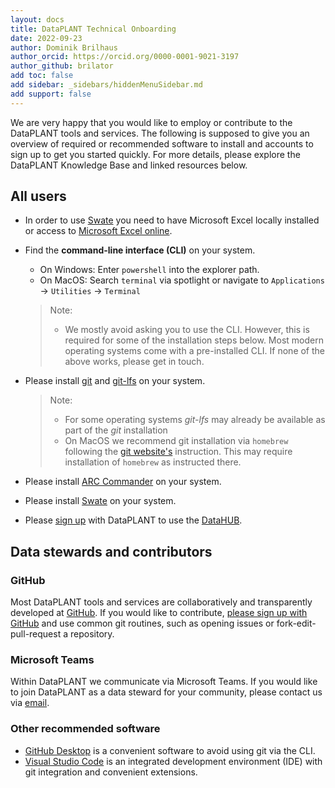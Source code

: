 ```yaml
---
layout: docs
title: DataPLANT Technical Onboarding
date: 2022-09-23
author: Dominik Brilhaus
author_orcid: https://orcid.org/0000-0001-9021-3197
author_github: brilator
add toc: false
add sidebar: _sidebars/hiddenMenuSidebar.md
add support: false
---
```


We are very happy that you would like to employ or contribute to the DataPLANT tools and services.
The following is supposed to give you an overview of required or recommended software to install and accounts to sign up to get you started quickly. For more details, please explore the DataPLANT Knowledge Base and linked resources below.

## All users

- In order to use [Swate][kb-Swate] you need to have Microsoft Excel locally installed or access to [Microsoft Excel online][ext-excel-online].

- Find the **command-line interface (CLI)** on your system.
  - On Windows: Enter `powershell` into the explorer path.
  - On MacOS: Search `terminal` via spotlight or navigate to `Applications` -> `Utilities` -> `Terminal`
  <!-- - On Linux:  -->

  > Note:
  >
  > - We mostly avoid asking you to use the CLI. However, this is required for some of the installation steps below. Most modern operating systems come with a pre-installed CLI. If none of the above works, please get in touch.

- Please install [git][ext-git] and [git-lfs][ext-git-lfs] on your system.

  > Note:
  >
  > - For some operating systems *git-lfs* may already be available as part of the *git* installation  
  > - On MacOS we recommend git installation via `homebrew` following the [git website's][ext-git] instruction. This may require installation of `homebrew` as instructed there.

- Please install [ARC Commander][gh-ArcCommander] on your system.
- Please install [Swate][gh-Swate] on your system.
- Please [sign up][hp-Registration] with DataPLANT to use the [DataHUB][hp-DataHUB].

<!-- ### Galaxy access
- Your DataPLANT account grants you access to a plant science-designated area of [Galaxy][ext-galaxy].  -->

## Data stewards and contributors

### GitHub

Most DataPLANT tools and services are collaboratively and transparently developed at [GitHub][gh-DataPlant]. If you would like to contribute, [please sign up with GitHub][ext-github-join] and use common git routines, such as opening issues or fork-edit-pull-request a repository.

### Microsoft Teams

Within DataPLANT we communicate via Microsoft Teams. If you would like to join DataPLANT as a data steward for your community, please contact us via <a href="javascript:location='mailto:\u0069\u006e\u0066\u006f\u0040\u006e\u0066\u0064\u0069\u0034\u0070\u006c\u0061\u006e\u0074\u0073\u002e\u006f\u0072\u0067';void 0">email</a>.

### Other recommended software

- [GitHub Desktop][ext-github-desktop] is a convenient software to avoid using git via the CLI.
- [Visual Studio Code][ext-VSCode] is an integrated development environment (IDE) with git integration and convenient extensions.

<!-- Links to DataPLANT knowledge base (kb-) -->

<!-- kb-Fundamentals -->

[kb-DataManagementPlan]: ../fundamentals/DataManagementPlan.html "Data Management Plan"
[kb-DataPublications]: ../fundamentals/DataPublications.html "Data Publication"
[kb-DataSharing]: ../fundamentals/DataSharing.html "Data Sharing"
[kb-FairDataPrinciples]: ../fundamentals/FairDataPrinciples.html "FAIR Data principles"
[kb-Metadata]: ../fundamentals/Metadata.html "Metadata"
[kb-PersistentIdentifiers]: ../fundamentals/PersistentIdentifiers.html "Persistent Identifiers"
[kb-PublicDataRepositories]: ../fundamentals/PublicDataRepositories.html "Repositories"
[kb-ResearchDataManagement]: ../fundamentals/ResearchDataManagement.html "Research Data Management"
[kb-VersionControlGit]: ../fundamentals/VersionControlGit.html "Version Control and Git"

<!-- kb-Implementation -->
[kb-AnnotatedResearchContext]: ../implementation/AnnotatedResearchContext.html "Annotated Research Context"
[kb-DataHub]: ../implementation/DataHub.html "DataPLANT DataHUB"
[kb-ArcCommander]: ../implementation/ArcCommander.html "DataPLANT ARC Commander"
[kb-Swate]: ../implementation/Swate.html "DataPLANT Swate"

<!-- kb-Tutorials -->
[kb-QuickStart_arc]: ../tutorials/QuickStart_arc.html "Quickstart ARC"
[kb-QuickStart_swate]: ../tutorials/QuickStart_swate.html "Quickstart Swate"
[kb-QuickStart_arcCommander]: ../tutorials/QuickStart_arcCommander.html "QuickStart ARC Commander"

<!-- Links to DataPLANT Homepage (hp-) -->

[hp-Registration]: <https://register.nfdi4plants.org/> "DataPLANT Registration"
[hp-DataHUB]: <https://git.nfdi4plants.org> "DataPLANT DataHUB"
[hp-HelpDesk]: <https://helpdesk.nfdi4plants.org> "DataPLANT Help Desk"

<!-- Links to DataPLANT GitHub (gh-) -->

[gh-DataPlant]: <https://github.com/nfdi4plants/> "GitHub DataPLANT"
[gh-ArcSpecs]: <https://github.com/nfdi4plants/ARC-specification/> "ARC specifications"
[gh-ArcCommander]: <https://github.com/nfdi4plants/arcCommander/> "ArcCommander"
[kb-ArcCommander-Manual]: ../ArcCommanderManual/index.html "ARC Commander Manual"
[gh-Swate]: <https://github.com/nfdi4plants/Swate/> "GitHub Swate"

<!-- Links to external (ext-) sources -->

[ext-github-join]: <https://github.com/join/> "Join GitHub"
[ext-github-desktop]: <https://desktop.github.com/> "GitHub Desktop"
[ext-git]: <https://git-scm.com/download/> "Git"
[ext-git-lfs]: <https://git-lfs.github.com/> "Git-LFS"
[ext-excel-online]: <https://www.microsoft.com/en-us/microsoft-365/excel> "Excel online"
[ext-VSCode]: https://code.visualstudio.com/ "Visual Studio Code"

[ext-galaxy]: <https://plants.usegalaxy.eu/> "Galaxy Plants"
[ext-omero]: <https://www.openmicroscopy.org/omero/> "Omero"
[ext-zenodo]: <https://zenodo.org/> "Zenodo"
[ext-invenio]: <https://inveniosoftware.org/products/rdm/> "Invenio"
[ext-DataJournals]: https://www.researchdata.uni-jena.de/en/information/data-publication "RDM Jena Data Journals"

[ext-EBI-PRIDE]: https://www.ebi.ac.uk/pride/ "EBI PRIDE"
[ext-re3data]: https://www.re3data.org/ "re3data.org"
[ext-CreativeCommons]: https://creativecommons.org/ "Creative Commons"
[ext-DublinCore]: <https://www.dublincore.org/specifications/dublin-core/dcmi-terms/> "DublinCore"
[ext-DataCite]: <https://schema.datacite.org>  "DataCite"
[fairsharing.org]: https://fairsharing.org/search?fairsharingRegistry=Standard "Standards at fairsharing.org"
[doi]: https://www.doi.org/ "Digital Object Identifier"
[orcid]: https://www.orcid.org/ "ORCID"

